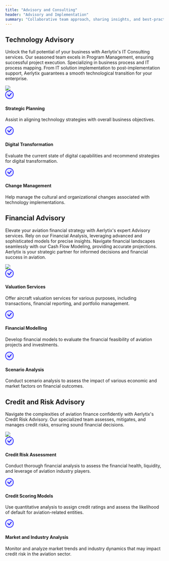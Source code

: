 ```yaml
---
title: "Advisory and Consulting"
header: "Advisory and Implementation"
summary: "Collaborative team approach, sharing insights, and best-practices for Aerlytix platform and customer success"
---
```


<article class="py-5 px-5">
  <div class="container">
    <div class="row gx-lg-5" data-cues="slideInUp">
      <div class="col-md-5">
        <h2 class="fw-bold mb-5">Technology Advisory</h2>
        <p>Unlock the full potential of your business with Aerlytix's IT Consulting services. Our seasoned team excels in Program Management, ensuring successful project execution. Specializing in business process and IT process mapping. From IT solution implementation to post-implementation support, Aerlytix guarantees a smooth technological transition for your enterprise.</p>
      </div>
      <div class="col-md-7">
        <img class="card image__feature" src="/images/services/advisory/consulting-working.jpg" />
      </div>
    </div>
  </div>

  <div class="container px-4 py-5">
    <div class="row row-cols-1 row-cols-md-12 align-items-md-center g-5 py-5">
      <div class="col">
        <div class="row row-cols-1 row-cols-sm-3 g-5" data-cues="slideInUp">
          <div class="col d-flex flex-column gap-2">
            <div class="fs-4">
              <svg width="28" height="28" viewBox="0 0 17 17" fill="none" xmlns="http://www.w3.org/2000/svg">
            <g clip-path="url(#clip0_2599_1113)">
              <circle cx="8.5" cy="8.5" r="8.5" fill="#E2E2FF" style="mix-blend-mode:darken" />
              <path
                d="M8 15C6.14348 15 4.36301 14.2625 3.05025 12.9497C1.7375 11.637 1 9.85652 1 8C1 6.14348 1.7375 4.36301 3.05025 3.05025C4.36301 1.7375 6.14348 1 8 1C9.85652 1 11.637 1.7375 12.9497 3.05025C14.2625 4.36301 15 6.14348 15 8C15 9.85652 14.2625 11.637 12.9497 12.9497C11.637 14.2625 9.85652 15 8 15ZM8 16C10.1217 16 12.1566 15.1571 13.6569 13.6569C15.1571 12.1566 16 10.1217 16 8C16 5.87827 15.1571 3.84344 13.6569 2.34315C12.1566 0.842855 10.1217 0 8 0C5.87827 0 3.84344 0.842855 2.34315 2.34315C0.842855 3.84344 0 5.87827 0 8C0 10.1217 0.842855 12.1566 2.34315 13.6569C3.84344 15.1571 5.87827 16 8 16Z"
                fill="#0000FF" />
              <path
                d="M10.9703 4.96979C10.9632 4.9767 10.9565 4.98404 10.9503 4.99179L7.47734 9.41679L5.38434 7.32279C5.24216 7.19031 5.05412 7.11819 4.85982 7.12162C4.66551 7.12505 4.48013 7.20376 4.34272 7.34117C4.2053 7.47858 4.12659 7.66397 4.12316 7.85827C4.11974 8.05257 4.19186 8.24062 4.32434 8.38279L6.97034 11.0298C7.04162 11.1009 7.1265 11.157 7.21992 11.1946C7.31334 11.2323 7.41339 11.2507 7.51408 11.2488C7.61478 11.247 7.71407 11.2249 7.80604 11.1838C7.898 11.1427 7.98074 11.0835 8.04934 11.0098L12.0413 6.01979C12.1773 5.87712 12.2516 5.68669 12.2482 5.48966C12.2449 5.29263 12.1641 5.10484 12.0234 4.96689C11.8827 4.82893 11.6933 4.7519 11.4963 4.75244C11.2992 4.75299 11.1103 4.83106 10.9703 4.96979Z"
                fill="#0000FF" />
            </g>
            <defs>
              <clipPath id="clip0_2599_1113">
                <rect width="17" height="17" fill="white" />
              </clipPath>
            </defs>
          </svg>
            </div>
            <h4>Strategic Planning</h4>
            <p>Assist in aligning technology strategies with overall business objectives.</p>
          </div>
          <div class="col d-flex flex-column gap-2">
            <div class="fs-4">
              <svg width="28" height="28" viewBox="0 0 17 17" fill="none" xmlns="http://www.w3.org/2000/svg">
            <g clip-path="url(#clip0_2599_1113)">
              <circle cx="8.5" cy="8.5" r="8.5" fill="#E2E2FF" style="mix-blend-mode:darken" />
              <path
                d="M8 15C6.14348 15 4.36301 14.2625 3.05025 12.9497C1.7375 11.637 1 9.85652 1 8C1 6.14348 1.7375 4.36301 3.05025 3.05025C4.36301 1.7375 6.14348 1 8 1C9.85652 1 11.637 1.7375 12.9497 3.05025C14.2625 4.36301 15 6.14348 15 8C15 9.85652 14.2625 11.637 12.9497 12.9497C11.637 14.2625 9.85652 15 8 15ZM8 16C10.1217 16 12.1566 15.1571 13.6569 13.6569C15.1571 12.1566 16 10.1217 16 8C16 5.87827 15.1571 3.84344 13.6569 2.34315C12.1566 0.842855 10.1217 0 8 0C5.87827 0 3.84344 0.842855 2.34315 2.34315C0.842855 3.84344 0 5.87827 0 8C0 10.1217 0.842855 12.1566 2.34315 13.6569C3.84344 15.1571 5.87827 16 8 16Z"
                fill="#0000FF" />
              <path
                d="M10.9703 4.96979C10.9632 4.9767 10.9565 4.98404 10.9503 4.99179L7.47734 9.41679L5.38434 7.32279C5.24216 7.19031 5.05412 7.11819 4.85982 7.12162C4.66551 7.12505 4.48013 7.20376 4.34272 7.34117C4.2053 7.47858 4.12659 7.66397 4.12316 7.85827C4.11974 8.05257 4.19186 8.24062 4.32434 8.38279L6.97034 11.0298C7.04162 11.1009 7.1265 11.157 7.21992 11.1946C7.31334 11.2323 7.41339 11.2507 7.51408 11.2488C7.61478 11.247 7.71407 11.2249 7.80604 11.1838C7.898 11.1427 7.98074 11.0835 8.04934 11.0098L12.0413 6.01979C12.1773 5.87712 12.2516 5.68669 12.2482 5.48966C12.2449 5.29263 12.1641 5.10484 12.0234 4.96689C11.8827 4.82893 11.6933 4.7519 11.4963 4.75244C11.2992 4.75299 11.1103 4.83106 10.9703 4.96979Z"
                fill="#0000FF" />
            </g>
            <defs>
              <clipPath id="clip0_2599_1113">
                <rect width="17" height="17" fill="white" />
              </clipPath>
            </defs>
          </svg>
            </div>
            <h4>Digital Transformation</h4>
            <p>Evaluate the current state of digital capabilities and recommend strategies for digital transformation.</p>
          </div>
          <div class="col d-flex flex-column gap-2">
            <div class="fs-4">
              <svg width="28" height="28" viewBox="0 0 17 17" fill="none" xmlns="http://www.w3.org/2000/svg">
            <g clip-path="url(#clip0_2599_1113)">
              <circle cx="8.5" cy="8.5" r="8.5" fill="#E2E2FF" style="mix-blend-mode:darken" />
              <path
                d="M8 15C6.14348 15 4.36301 14.2625 3.05025 12.9497C1.7375 11.637 1 9.85652 1 8C1 6.14348 1.7375 4.36301 3.05025 3.05025C4.36301 1.7375 6.14348 1 8 1C9.85652 1 11.637 1.7375 12.9497 3.05025C14.2625 4.36301 15 6.14348 15 8C15 9.85652 14.2625 11.637 12.9497 12.9497C11.637 14.2625 9.85652 15 8 15ZM8 16C10.1217 16 12.1566 15.1571 13.6569 13.6569C15.1571 12.1566 16 10.1217 16 8C16 5.87827 15.1571 3.84344 13.6569 2.34315C12.1566 0.842855 10.1217 0 8 0C5.87827 0 3.84344 0.842855 2.34315 2.34315C0.842855 3.84344 0 5.87827 0 8C0 10.1217 0.842855 12.1566 2.34315 13.6569C3.84344 15.1571 5.87827 16 8 16Z"
                fill="#0000FF" />
              <path
                d="M10.9703 4.96979C10.9632 4.9767 10.9565 4.98404 10.9503 4.99179L7.47734 9.41679L5.38434 7.32279C5.24216 7.19031 5.05412 7.11819 4.85982 7.12162C4.66551 7.12505 4.48013 7.20376 4.34272 7.34117C4.2053 7.47858 4.12659 7.66397 4.12316 7.85827C4.11974 8.05257 4.19186 8.24062 4.32434 8.38279L6.97034 11.0298C7.04162 11.1009 7.1265 11.157 7.21992 11.1946C7.31334 11.2323 7.41339 11.2507 7.51408 11.2488C7.61478 11.247 7.71407 11.2249 7.80604 11.1838C7.898 11.1427 7.98074 11.0835 8.04934 11.0098L12.0413 6.01979C12.1773 5.87712 12.2516 5.68669 12.2482 5.48966C12.2449 5.29263 12.1641 5.10484 12.0234 4.96689C11.8827 4.82893 11.6933 4.7519 11.4963 4.75244C11.2992 4.75299 11.1103 4.83106 10.9703 4.96979Z"
                fill="#0000FF" />
            </g>
            <defs>
              <clipPath id="clip0_2599_1113">
                <rect width="17" height="17" fill="white" />
              </clipPath>
            </defs>
          </svg>
            </div>
            <h4>Change Management</h4>
            <p>Help manage the cultural and organizational changes associated with technology implementations.</p>
          </div>
        </div>
      </div>
    </div>
  </div>
</article>

<article class="section__product section__spacing-3">
  
  <div class="container">
    <div class="row gx-lg-5" data-cues="slideInUp">
      <div class="col-md-5">
        <h2 class="fw-bold mb-5">Financial Advisory</h2>
        <p>Elevate your aviation financial strategy with Aerlytix's expert Advisory services. Rely on our Financial Analysis, leveraging advanced and sophisticated models for precise insights. Navigate financial landscapes seamlessly with our Cash Flow Modeling, providing accurate projections. Aerlytix is your strategic partner for informed decisions and financial success in aviation.</p>
      </div>
      <div class="col-md-7">
        <img class="card image__feature" src="/images/services/advisory/team-planning.jpg" />
      </div>
    </div>
  </div>

  <div class="container px-4 py-5">
    <div class="row row-cols-1 row-cols-md-12 align-items-md-center g-5 py-5">
      <div class="col">
        <div class="row row-cols-1 row-cols-sm-3 g-5" data-cues="slideInUp">
          <div class="col d-flex flex-column gap-2">
            <div class="fs-4">
              <svg width="28" height="28" viewBox="0 0 17 17" fill="none" xmlns="http://www.w3.org/2000/svg">
            <g clip-path="url(#clip0_2599_1113)">
              <circle cx="8.5" cy="8.5" r="8.5" fill="#E2E2FF" style="mix-blend-mode:darken" />
              <path
                d="M8 15C6.14348 15 4.36301 14.2625 3.05025 12.9497C1.7375 11.637 1 9.85652 1 8C1 6.14348 1.7375 4.36301 3.05025 3.05025C4.36301 1.7375 6.14348 1 8 1C9.85652 1 11.637 1.7375 12.9497 3.05025C14.2625 4.36301 15 6.14348 15 8C15 9.85652 14.2625 11.637 12.9497 12.9497C11.637 14.2625 9.85652 15 8 15ZM8 16C10.1217 16 12.1566 15.1571 13.6569 13.6569C15.1571 12.1566 16 10.1217 16 8C16 5.87827 15.1571 3.84344 13.6569 2.34315C12.1566 0.842855 10.1217 0 8 0C5.87827 0 3.84344 0.842855 2.34315 2.34315C0.842855 3.84344 0 5.87827 0 8C0 10.1217 0.842855 12.1566 2.34315 13.6569C3.84344 15.1571 5.87827 16 8 16Z"
                fill="#0000FF" />
              <path
                d="M10.9703 4.96979C10.9632 4.9767 10.9565 4.98404 10.9503 4.99179L7.47734 9.41679L5.38434 7.32279C5.24216 7.19031 5.05412 7.11819 4.85982 7.12162C4.66551 7.12505 4.48013 7.20376 4.34272 7.34117C4.2053 7.47858 4.12659 7.66397 4.12316 7.85827C4.11974 8.05257 4.19186 8.24062 4.32434 8.38279L6.97034 11.0298C7.04162 11.1009 7.1265 11.157 7.21992 11.1946C7.31334 11.2323 7.41339 11.2507 7.51408 11.2488C7.61478 11.247 7.71407 11.2249 7.80604 11.1838C7.898 11.1427 7.98074 11.0835 8.04934 11.0098L12.0413 6.01979C12.1773 5.87712 12.2516 5.68669 12.2482 5.48966C12.2449 5.29263 12.1641 5.10484 12.0234 4.96689C11.8827 4.82893 11.6933 4.7519 11.4963 4.75244C11.2992 4.75299 11.1103 4.83106 10.9703 4.96979Z"
                fill="#0000FF" />
            </g>
            <defs>
              <clipPath id="clip0_2599_1113">
                <rect width="17" height="17" fill="white" />
              </clipPath>
            </defs>
          </svg>
            </div>
            <h4>Valuation Services</h4>
            <p>Offer aircraft valuation services for various purposes, including transactions, financial reporting, and portfolio management.</p>
          </div>
          <div class="col d-flex flex-column gap-2">
            <div class="fs-4">
              <svg width="28" height="28" viewBox="0 0 17 17" fill="none" xmlns="http://www.w3.org/2000/svg">
            <g clip-path="url(#clip0_2599_1113)">
              <circle cx="8.5" cy="8.5" r="8.5" fill="#E2E2FF" style="mix-blend-mode:darken" />
              <path
                d="M8 15C6.14348 15 4.36301 14.2625 3.05025 12.9497C1.7375 11.637 1 9.85652 1 8C1 6.14348 1.7375 4.36301 3.05025 3.05025C4.36301 1.7375 6.14348 1 8 1C9.85652 1 11.637 1.7375 12.9497 3.05025C14.2625 4.36301 15 6.14348 15 8C15 9.85652 14.2625 11.637 12.9497 12.9497C11.637 14.2625 9.85652 15 8 15ZM8 16C10.1217 16 12.1566 15.1571 13.6569 13.6569C15.1571 12.1566 16 10.1217 16 8C16 5.87827 15.1571 3.84344 13.6569 2.34315C12.1566 0.842855 10.1217 0 8 0C5.87827 0 3.84344 0.842855 2.34315 2.34315C0.842855 3.84344 0 5.87827 0 8C0 10.1217 0.842855 12.1566 2.34315 13.6569C3.84344 15.1571 5.87827 16 8 16Z"
                fill="#0000FF" />
              <path
                d="M10.9703 4.96979C10.9632 4.9767 10.9565 4.98404 10.9503 4.99179L7.47734 9.41679L5.38434 7.32279C5.24216 7.19031 5.05412 7.11819 4.85982 7.12162C4.66551 7.12505 4.48013 7.20376 4.34272 7.34117C4.2053 7.47858 4.12659 7.66397 4.12316 7.85827C4.11974 8.05257 4.19186 8.24062 4.32434 8.38279L6.97034 11.0298C7.04162 11.1009 7.1265 11.157 7.21992 11.1946C7.31334 11.2323 7.41339 11.2507 7.51408 11.2488C7.61478 11.247 7.71407 11.2249 7.80604 11.1838C7.898 11.1427 7.98074 11.0835 8.04934 11.0098L12.0413 6.01979C12.1773 5.87712 12.2516 5.68669 12.2482 5.48966C12.2449 5.29263 12.1641 5.10484 12.0234 4.96689C11.8827 4.82893 11.6933 4.7519 11.4963 4.75244C11.2992 4.75299 11.1103 4.83106 10.9703 4.96979Z"
                fill="#0000FF" />
            </g>
            <defs>
              <clipPath id="clip0_2599_1113">
                <rect width="17" height="17" fill="white" />
              </clipPath>
            </defs>
          </svg>
            </div>
            <h4>Financial Modelling</h4>
            <p>Develop financial models to evaluate the financial feasibility of aviation projects and investments.</p>
          </div>
          <div class="col d-flex flex-column gap-2">
            <div class="fs-4">
              <svg width="28" height="28" viewBox="0 0 17 17" fill="none" xmlns="http://www.w3.org/2000/svg">
            <g clip-path="url(#clip0_2599_1113)">
              <circle cx="8.5" cy="8.5" r="8.5" fill="#E2E2FF" style="mix-blend-mode:darken" />
              <path
                d="M8 15C6.14348 15 4.36301 14.2625 3.05025 12.9497C1.7375 11.637 1 9.85652 1 8C1 6.14348 1.7375 4.36301 3.05025 3.05025C4.36301 1.7375 6.14348 1 8 1C9.85652 1 11.637 1.7375 12.9497 3.05025C14.2625 4.36301 15 6.14348 15 8C15 9.85652 14.2625 11.637 12.9497 12.9497C11.637 14.2625 9.85652 15 8 15ZM8 16C10.1217 16 12.1566 15.1571 13.6569 13.6569C15.1571 12.1566 16 10.1217 16 8C16 5.87827 15.1571 3.84344 13.6569 2.34315C12.1566 0.842855 10.1217 0 8 0C5.87827 0 3.84344 0.842855 2.34315 2.34315C0.842855 3.84344 0 5.87827 0 8C0 10.1217 0.842855 12.1566 2.34315 13.6569C3.84344 15.1571 5.87827 16 8 16Z"
                fill="#0000FF" />
              <path
                d="M10.9703 4.96979C10.9632 4.9767 10.9565 4.98404 10.9503 4.99179L7.47734 9.41679L5.38434 7.32279C5.24216 7.19031 5.05412 7.11819 4.85982 7.12162C4.66551 7.12505 4.48013 7.20376 4.34272 7.34117C4.2053 7.47858 4.12659 7.66397 4.12316 7.85827C4.11974 8.05257 4.19186 8.24062 4.32434 8.38279L6.97034 11.0298C7.04162 11.1009 7.1265 11.157 7.21992 11.1946C7.31334 11.2323 7.41339 11.2507 7.51408 11.2488C7.61478 11.247 7.71407 11.2249 7.80604 11.1838C7.898 11.1427 7.98074 11.0835 8.04934 11.0098L12.0413 6.01979C12.1773 5.87712 12.2516 5.68669 12.2482 5.48966C12.2449 5.29263 12.1641 5.10484 12.0234 4.96689C11.8827 4.82893 11.6933 4.7519 11.4963 4.75244C11.2992 4.75299 11.1103 4.83106 10.9703 4.96979Z"
                fill="#0000FF" />
            </g>
            <defs>
              <clipPath id="clip0_2599_1113">
                <rect width="17" height="17" fill="white" />
              </clipPath>
            </defs>
          </svg>
            </div>
            <h4>Scenario Analysis</h4>
            <p>Conduct scenario analysis to assess the impact of various economic and market factors on financial outcomes.</p>
          </div>
        </div>
      </div>
    </div>
  </div>
</article>


<article class="section__product section__spacing-3">
  
  <div class="container">
    <div class="row gx-lg-5" data-cues="slideInUp">
      <div class="col-md-5">
        <h2 class="fw-bold mb-5">Credit and Risk Advisory</h2>
        <p>Navigate the complexities of aviation finance confidently with Aerlytix's Credit Risk Advisory. Our specialized team assesses, mitigates, and manages credit risks, ensuring sound financial decisions.</p>
      </div>
      <div class="col-md-7">
        <img class="card image__feature" src="/images/services/advisory/team-modelling.jpg" />
      </div>
    </div>
  </div>

  <div class="container px-4 py-5">
    <div class="row row-cols-1 row-cols-md-12 align-items-md-center g-5 py-5">
      <div class="col">
        <div class="row row-cols-1 row-cols-sm-3 g-5" data-cues="slideInUp">
          <div class="col d-flex flex-column gap-2">
            <div class="fs-4">
              <svg width="28" height="28" viewBox="0 0 17 17" fill="none" xmlns="http://www.w3.org/2000/svg">
            <g clip-path="url(#clip0_2599_1113)">
              <circle cx="8.5" cy="8.5" r="8.5" fill="#E2E2FF" style="mix-blend-mode:darken" />
              <path
                d="M8 15C6.14348 15 4.36301 14.2625 3.05025 12.9497C1.7375 11.637 1 9.85652 1 8C1 6.14348 1.7375 4.36301 3.05025 3.05025C4.36301 1.7375 6.14348 1 8 1C9.85652 1 11.637 1.7375 12.9497 3.05025C14.2625 4.36301 15 6.14348 15 8C15 9.85652 14.2625 11.637 12.9497 12.9497C11.637 14.2625 9.85652 15 8 15ZM8 16C10.1217 16 12.1566 15.1571 13.6569 13.6569C15.1571 12.1566 16 10.1217 16 8C16 5.87827 15.1571 3.84344 13.6569 2.34315C12.1566 0.842855 10.1217 0 8 0C5.87827 0 3.84344 0.842855 2.34315 2.34315C0.842855 3.84344 0 5.87827 0 8C0 10.1217 0.842855 12.1566 2.34315 13.6569C3.84344 15.1571 5.87827 16 8 16Z"
                fill="#0000FF" />
              <path
                d="M10.9703 4.96979C10.9632 4.9767 10.9565 4.98404 10.9503 4.99179L7.47734 9.41679L5.38434 7.32279C5.24216 7.19031 5.05412 7.11819 4.85982 7.12162C4.66551 7.12505 4.48013 7.20376 4.34272 7.34117C4.2053 7.47858 4.12659 7.66397 4.12316 7.85827C4.11974 8.05257 4.19186 8.24062 4.32434 8.38279L6.97034 11.0298C7.04162 11.1009 7.1265 11.157 7.21992 11.1946C7.31334 11.2323 7.41339 11.2507 7.51408 11.2488C7.61478 11.247 7.71407 11.2249 7.80604 11.1838C7.898 11.1427 7.98074 11.0835 8.04934 11.0098L12.0413 6.01979C12.1773 5.87712 12.2516 5.68669 12.2482 5.48966C12.2449 5.29263 12.1641 5.10484 12.0234 4.96689C11.8827 4.82893 11.6933 4.7519 11.4963 4.75244C11.2992 4.75299 11.1103 4.83106 10.9703 4.96979Z"
                fill="#0000FF" />
            </g>
            <defs>
              <clipPath id="clip0_2599_1113">
                <rect width="17" height="17" fill="white" />
              </clipPath>
            </defs>
          </svg>
            </div>
            <h4>Credit Risk Assessment</h4>
            <p>Conduct thorough financial analysis to assess the financial health, liquidity, and leverage of aviation industry players.</p>
          </div>
          <div class="col d-flex flex-column gap-2">
            <div class="fs-4">
              <svg width="28" height="28" viewBox="0 0 17 17" fill="none" xmlns="http://www.w3.org/2000/svg">
            <g clip-path="url(#clip0_2599_1113)">
              <circle cx="8.5" cy="8.5" r="8.5" fill="#E2E2FF" style="mix-blend-mode:darken" />
              <path
                d="M8 15C6.14348 15 4.36301 14.2625 3.05025 12.9497C1.7375 11.637 1 9.85652 1 8C1 6.14348 1.7375 4.36301 3.05025 3.05025C4.36301 1.7375 6.14348 1 8 1C9.85652 1 11.637 1.7375 12.9497 3.05025C14.2625 4.36301 15 6.14348 15 8C15 9.85652 14.2625 11.637 12.9497 12.9497C11.637 14.2625 9.85652 15 8 15ZM8 16C10.1217 16 12.1566 15.1571 13.6569 13.6569C15.1571 12.1566 16 10.1217 16 8C16 5.87827 15.1571 3.84344 13.6569 2.34315C12.1566 0.842855 10.1217 0 8 0C5.87827 0 3.84344 0.842855 2.34315 2.34315C0.842855 3.84344 0 5.87827 0 8C0 10.1217 0.842855 12.1566 2.34315 13.6569C3.84344 15.1571 5.87827 16 8 16Z"
                fill="#0000FF" />
              <path
                d="M10.9703 4.96979C10.9632 4.9767 10.9565 4.98404 10.9503 4.99179L7.47734 9.41679L5.38434 7.32279C5.24216 7.19031 5.05412 7.11819 4.85982 7.12162C4.66551 7.12505 4.48013 7.20376 4.34272 7.34117C4.2053 7.47858 4.12659 7.66397 4.12316 7.85827C4.11974 8.05257 4.19186 8.24062 4.32434 8.38279L6.97034 11.0298C7.04162 11.1009 7.1265 11.157 7.21992 11.1946C7.31334 11.2323 7.41339 11.2507 7.51408 11.2488C7.61478 11.247 7.71407 11.2249 7.80604 11.1838C7.898 11.1427 7.98074 11.0835 8.04934 11.0098L12.0413 6.01979C12.1773 5.87712 12.2516 5.68669 12.2482 5.48966C12.2449 5.29263 12.1641 5.10484 12.0234 4.96689C11.8827 4.82893 11.6933 4.7519 11.4963 4.75244C11.2992 4.75299 11.1103 4.83106 10.9703 4.96979Z"
                fill="#0000FF" />
            </g>
            <defs>
              <clipPath id="clip0_2599_1113">
                <rect width="17" height="17" fill="white" />
              </clipPath>
            </defs>
          </svg>
            </div>
            <h4>Credit Scoring Models</h4>
            <p>Use quantitative analysis to assign credit ratings and assess the likelihood of default for aviation-related entities.</p>
          </div>
          <div class="col d-flex flex-column gap-2">
            <div class="fs-4">
              <svg width="28" height="28" viewBox="0 0 17 17" fill="none" xmlns="http://www.w3.org/2000/svg">
            <g clip-path="url(#clip0_2599_1113)">
              <circle cx="8.5" cy="8.5" r="8.5" fill="#E2E2FF" style="mix-blend-mode:darken" />
              <path
                d="M8 15C6.14348 15 4.36301 14.2625 3.05025 12.9497C1.7375 11.637 1 9.85652 1 8C1 6.14348 1.7375 4.36301 3.05025 3.05025C4.36301 1.7375 6.14348 1 8 1C9.85652 1 11.637 1.7375 12.9497 3.05025C14.2625 4.36301 15 6.14348 15 8C15 9.85652 14.2625 11.637 12.9497 12.9497C11.637 14.2625 9.85652 15 8 15ZM8 16C10.1217 16 12.1566 15.1571 13.6569 13.6569C15.1571 12.1566 16 10.1217 16 8C16 5.87827 15.1571 3.84344 13.6569 2.34315C12.1566 0.842855 10.1217 0 8 0C5.87827 0 3.84344 0.842855 2.34315 2.34315C0.842855 3.84344 0 5.87827 0 8C0 10.1217 0.842855 12.1566 2.34315 13.6569C3.84344 15.1571 5.87827 16 8 16Z"
                fill="#0000FF" />
              <path
                d="M10.9703 4.96979C10.9632 4.9767 10.9565 4.98404 10.9503 4.99179L7.47734 9.41679L5.38434 7.32279C5.24216 7.19031 5.05412 7.11819 4.85982 7.12162C4.66551 7.12505 4.48013 7.20376 4.34272 7.34117C4.2053 7.47858 4.12659 7.66397 4.12316 7.85827C4.11974 8.05257 4.19186 8.24062 4.32434 8.38279L6.97034 11.0298C7.04162 11.1009 7.1265 11.157 7.21992 11.1946C7.31334 11.2323 7.41339 11.2507 7.51408 11.2488C7.61478 11.247 7.71407 11.2249 7.80604 11.1838C7.898 11.1427 7.98074 11.0835 8.04934 11.0098L12.0413 6.01979C12.1773 5.87712 12.2516 5.68669 12.2482 5.48966C12.2449 5.29263 12.1641 5.10484 12.0234 4.96689C11.8827 4.82893 11.6933 4.7519 11.4963 4.75244C11.2992 4.75299 11.1103 4.83106 10.9703 4.96979Z"
                fill="#0000FF" />
            </g>
            <defs>
              <clipPath id="clip0_2599_1113">
                <rect width="17" height="17" fill="white" />
              </clipPath>
            </defs>
          </svg>
            </div>
            <h4>Market and Industry Analysis</h4>
            <p>Monitor and analyze market trends and industry dynamics that may impact credit risk in the aviation sector.</p>
          </div>
        </div>
      </div>
    </div>
  </div>
</article>


